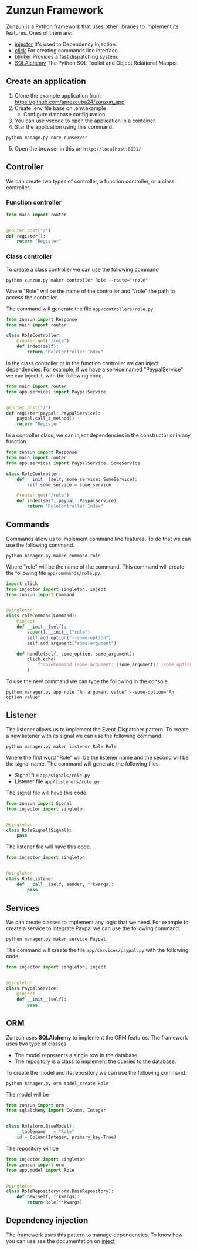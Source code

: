 # Zunzun Framework

Zunzun is a Python framework that uses other libraries to implement its features. Ones of them are:

- [injector](https://pypi.org/project/injector/) It's used to Dependency Injection.
- [click](https://pypi.org/project/click/) For creating commands line interface.
- [blinker](https://pypi.org/project/blinker/) Provides a fast dispatching system.
- [SQLAlchemy](https://pypi.org/project/SQLAlchemy/) The Python SQL Toolkit and Object Relational Mapper.

## Create an application

1. Clone the example application from https://github.com/aprezcuba24/zunzun_app
2. Create .env file base on .env.example
    - Configure database configuration
3. You can use vscode to open the application in a container.
4. Star the application using this command.
```
python manage.py core runserver
```
5. Open the browser in this url `http://localhost:8001/`

## Controller
We can create two types of controller, a function controller, or a class controller.

### Function controller

```python
from main import router


@router.post("/")
def register():
    return "Register"
```

### Class controller
To create a class controller we can use the following command

```
python zunzun.py maker controller Role --route="/role"
```

Where "Role" will be the name of the controller and "/role" the path to access the controller.

The command will generate the file `app/controllers/role.py`

```python
from zunzun import Response
from main import router

class RoleController:
    @router.get('/role')
    def index(self):
        return "RoleController Index"
```
In the class controller or in the function controller we can inject dependencies.
For example, if we have a service named "PaypalService" we can inject it, with the following code.
```python
from main import router
from app.services import PaypalService


@router.post("/")
def register(paypal: PaypalService):
    paypal.call_a_method()
    return "Register"
```
In a controller class, we can inject dependencies in the constructor or in any function.
```python
from zunzun import Response
from main import router
from app.services import PaypalService, SomeService

class RoleController:
    def __init__(self, some_service: SomeService):
        self.some_service = some_service

    @router.get('/role')
    def index(self, paypal: PaypalService):
        return "RoleController Index"
```
## Commands
Commands allow us to implement command line features. To do that we can use the following command.
```
python manager.py maker command role
```
Where "role" will be the name of the command. This command will create the following file `app/commands/role.py`.
```python
import click
from injector import singleton, inject
from zunzun import Command


@singleton
class roleCommand(Command):
    @inject
    def __init__(self):
        super().__init__("role")
        self.add_option("--some-option")
        self.add_argument("some-argument")

    def handle(self, some_option, some_argument):
        click.echo(
            f"roleCommand [some_argument: {some_argument}] [some_option: {some_option}]"
        )
```
To use the new command we can type the following in the console.
```
python manager.py app role "An argument value" --some-option="An option value"
```
## Listener
The listener allows us to implement the Event-Dispatcher pattern. To create a new listener with its signal we can use the following command.
```
python manager.py maker listener Role Role
```
Where the first word "Role" will be the listener name and the second will be the signal name.
The command will generate the following files:

- Signal file `app/signals/role.py`
- Listener file `app/listeners/role.py`

The signal file will have this code.
```python
from zunzun import Signal
from injector import singleton


@singleton
class RoleSignal(Signal):
    pass
```
The listener file will have this code.
```python
from injector import singleton


@singleton
class RoleListener:
    def __call__(self, sender, **kwargs):
        pass
```
## Services
We can create classes to implement any logic that we need. For example to create a service to integrate Paypal we can use the following command.
```
python manager.py maker service Paypal
```
The command will create the file `app/services/paypal.py` with the following code.
```python
from injector import singleton, inject


@singleton
class PaypalService:
    @inject
    def __init__(self):
        pass
```
## ORM
Zunzun uses **SQLAlchemy** to implement the ORM features. The framework uses two type of classes.

- The model represents a single row in the database.
- The repository is a class to implement the queries to the database.

To create the model and its repository we can use the following command.
```
python manager.py orm model_create Role
```
The model will be
```python
from zunzun import orm
from sqlalchemy import Column, Integer


class Role(orm.BaseModel):
    __tablename__ = "Role"
    id = Column(Integer, primary_key=True)
```
The repository will be
```python
from injector import singleton
from zunzun import orm
from app.model import Role


@singleton
class RoleRepository(orm.BaseRepository):
    def new(self, **kwargs):
        return Role(**kwargs)
```
## Dependency injection
The framework uses this pattern to manage dependencies. To know how you can use see the documentation on [inject](https://pypi.org/project/injector/)